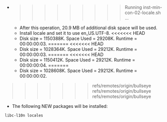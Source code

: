 * >>>>>>>>> Running inst-min-con-02-locale.sh ...
  * After this operation, 20.9 MB of additional disk space will be used.
  * Install locale and set it to use en_US.UTF-8.
<<<<<<< HEAD
  * Disk size = 1150388K. Space Used = 29208K. Runtime = 00:00:00:03.
=======
<<<<<<< HEAD
  * Disk size = 1028364K. Space Used = 29212K. Runtime = 00:00:00:03.
=======
<<<<<<< HEAD
  * Disk size = 1150412K. Space Used = 29212K. Runtime = 00:00:00:04.
=======
  * Disk size = 1028608K. Space Used = 29212K. Runtime = 00:00:00:02.
>>>>>>> refs/remotes/origin/bullseye
>>>>>>> refs/remotes/origin/bullseye
>>>>>>> refs/remotes/origin/bullseye
  * The following NEW packages will be installed:
  ```bash
libc-l10n locales
  ```
